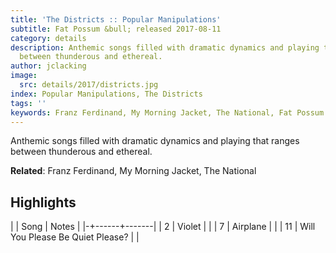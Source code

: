 ```yaml
---
title: 'The Districts :: Popular Manipulations'
subtitle: Fat Possum &bull; released 2017-08-11
category: details
description: Anthemic songs filled with dramatic dynamics and playing that ranges
  between thunderous and ethereal.
author: jclacking
image:
  src: details/2017/districts.jpg
index: Popular Manipulations, The Districts
tags: ''
keywords: Franz Ferdinand, My Morning Jacket, The National, Fat Possum
---
```

Anthemic songs filled with dramatic dynamics and playing that ranges between thunderous and ethereal.<!--more-->

**Related**: Franz Ferdinand, My Morning Jacket, The National

## Highlights

| | Song | Notes |
|-+------+-------|
| 2 | Violet |  |
| 7 | Airplane |  |
| 11 | Will You Please Be Quiet Please? |  |


